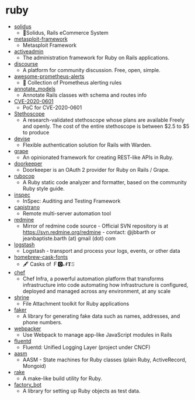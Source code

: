 # ruby
- [solidus](https://github.com/solidusio/solidus)
  - 🛒Solidus, Rails eCommerce System
- [metasploit-framework](https://github.com/rapid7/metasploit-framework)
  - Metasploit Framework
- [activeadmin](https://github.com/activeadmin/activeadmin)
  - The administration framework for Ruby on Rails applications.
- [discourse](https://github.com/discourse/discourse)
  - A platform for community discussion. Free, open, simple.
- [awesome-prometheus-alerts](https://github.com/samber/awesome-prometheus-alerts)
  - 🚨 Collection of Prometheus alerting rules
- [annotate_models](https://github.com/ctran/annotate_models)
  - Annotate Rails classes with schema and routes info
- [CVE-2020-0601](https://github.com/ollypwn/CVE-2020-0601)
  - PoC for CVE-2020-0601
- [Stethoscope](https://github.com/GliaX/Stethoscope)
  - A research-validated stethoscope whose plans are available Freely and openly. The cost of the entire stethoscope is between $2.5 to $5 to produce
- [devise](https://github.com/heartcombo/devise)
  - Flexible authentication solution for Rails with Warden.
- [grape](https://github.com/ruby-grape/grape)
  - An opinionated framework for creating REST-like APIs in Ruby.
- [doorkeeper](https://github.com/doorkeeper-gem/doorkeeper)
  - Doorkeeper is an OAuth 2 provider for Ruby on Rails / Grape.
- [rubocop](https://github.com/rubocop-hq/rubocop)
  - A Ruby static code analyzer and formatter, based on the community Ruby style guide.
- [inspec](https://github.com/inspec/inspec)
  - InSpec: Auditing and Testing Framework
- [capistrano](https://github.com/capistrano/capistrano)
  - Remote multi-server automation tool
- [redmine](https://github.com/redmine/redmine)
  - Mirror of redmine code source - Official SVN repository is at https://svn.redmine.org/redmine - contact: @jbbarth or jeanbaptiste.barth (at) gmail (dot) com
- [logstash](https://github.com/elastic/logstash)
  - Logstash - transport and process your logs, events, or other data
- [homebrew-cask-fonts](https://github.com/Homebrew/homebrew-cask-fonts)
  - 🖋 Casks of Ｆ🅾𝓝𝐓𝚂
- [chef](https://github.com/chef/chef)
  - Chef Infra, a powerful automation platform that transforms infrastructure into code automating how infrastructure is configured, deployed and managed across any environment, at any scale
- [shrine](https://github.com/shrinerb/shrine)
  - File Attachment toolkit for Ruby applications
- [faker](https://github.com/faker-ruby/faker)
  - A library for generating fake data such as names, addresses, and phone numbers.
- [webpacker](https://github.com/rails/webpacker)
  - Use Webpack to manage app-like JavaScript modules in Rails
- [fluentd](https://github.com/fluent/fluentd)
  - Fluentd: Unified Logging Layer (project under CNCF)
- [aasm](https://github.com/aasm/aasm)
  - AASM - State machines for Ruby classes (plain Ruby, ActiveRecord, Mongoid)
- [rake](https://github.com/ruby/rake)
  - A make-like build utility for Ruby.
- [factory_bot](https://github.com/thoughtbot/factory_bot)
  - A library for setting up Ruby objects as test data.

